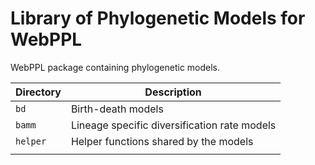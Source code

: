 # Library of Phylogenetic Models for WebPPL

WebPPL package containing phylogenetic models.

| Directory | Description                                  |
|-----------|----------------------------------------------|
| `bd`      | Birth-death models                           |
| `bamm`    | Lineage specific diversification rate models |
| `helper`  | Helper functions shared by the models        |
|           |                                              |

